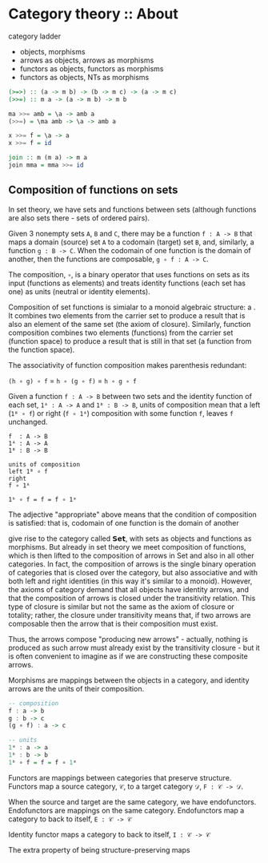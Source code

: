 # Category theory :: About





category ladder
- objects, morphisms
- arrows as objects, arrows as morphisms
- functors as objects, functors as morphisms
- functors as objects, NTs as morphisms



```hs
(>=>) :: (a -> m b) -> (b -> m c) -> (a -> m c)
(>>=) :: m a -> (a -> m b) -> m b

ma >>= amb = \a -> amb a
(>>=) = \ma amb -> \a -> amb a

x >>= f = \a -> a
x >>= f = id

join :: m (m a) -> m a
join mma = mma >>= id
```


## Composition of functions on sets

In set theory, we have sets and functions between sets (although functions are also sets there - sets of ordered pairs).

Given 3 nonempty sets `A`, `B` and `C`, there may be a function `f : A -> B` that maps a domain (source) set `A` to a codomain (target) set `B`, and, similarly, a function `g : B -> C`. When the codomain of one function is the domain of another, then the functions are composable, `g ∘ f : A -> C`.

The composition, `∘`, is a binary operator that uses functions on sets as its input (functions as elements) and treats identity functions (each set has one) as units (neutral or identity elements).

Composition of set functions is simialar to a monoid algebraic structure: a
<Monoid is a carrier set endowed with a closed and associative binary operation with both units>. It combines two elements from the carrier set to produce a result that is also an element of the same set (the axiom of closure). Similarly, function composition combines two elements (functions) from the carrier set (function space) to produce a result that is still in that set (a function from the function space).

The associativity of function composition makes parenthesis redundant:

`(h ∘ g) ∘ f` = `h ∘ (g ∘ f)` = `h ∘ g ∘ f`





Given a function `f : A -> B` between two sets and the identity function of each set, `1ᴬ : A -> A` and `1ᴮ : B -> B`, units of composition mean that a left (`1ᴮ ∘ f`) or right (`f ∘ 1ᴬ`) composition with some function `f`, leaves `f` unchanged.

```
f  : A -> B
1ᴬ : A -> A
1ᴮ : B -> B

units of composition
left 1ᴮ ∘ f
right
f ∘ 1ᴬ

1ᵇ ∘ f = f = f ∘ 1ᵃ
```


The adjective "appropriate" above means that the condition of composition is satisfied: that is, codomain of one function is the domain of another


give rise to the category called 𝗦𝗲𝘁, with sets as objects and functions as morphisms. But already in set theory we meet composition of functions, which is then lifted to the composition of arrows in Set and also in all other categories. In fact, the composition of arrows is the single binary operation of categories that is closed over the category, but also associative and with both left and right identities (in this way it's similar to a monoid). However, the axioms of category demand that all objects have identity arrows, and that the composition of arrows is closed under the transitivity relation. This type of closure is similar but not the same as the axiom of closure or totality; rather, the closure under transitivity means that, if two arrows are composable then the arrow that is their composition must exist.

Thus, the arrows compose "producing new arrows" - actually, nothing is produced as such arrow must already exist by the transitivity closure - but it is often convenient to imagine as if we are constructing these composite arrows.

Morphisms are mappings between the objects in a category, and identity arrows are the units of their composition.

```hs
-- composition
f : a -> b
g : b -> c
(g ∘ f) : a -> c

-- units
1ᵃ : a -> a
1ᵇ : b -> b
1ᵇ ∘ f = f = f ∘ 1ᵃ
```

Functors are mappings between categories that preserve structure. 
Functors map a source category, `𝒞`, to a target category `𝒟`, 
`F : 𝒞 -> 𝒟`. 

When the source and target are the same category, we have endofunctors. 
Endofunctors are mappings on the same category. 
Endofunctors map a category to back to itself, 
`E : 𝒞 -> 𝒞`

Identity functor maps a category to back to itself, 
`I : 𝒞 -> 𝒞`

The extra property of being structure-preserving maps

